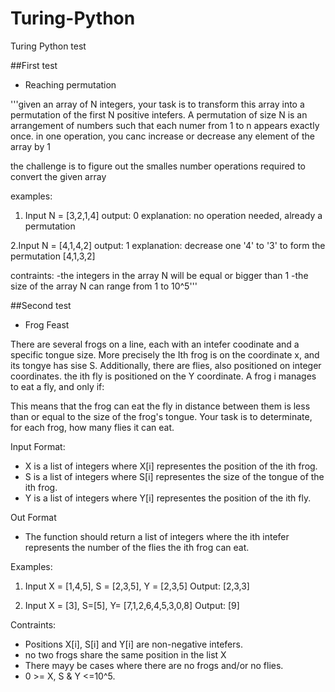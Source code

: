 # Turing-Python
Turing Python test

##First test

 * Reaching permutation

'''given an array of N integers, your task is to transform this array into a permutation of the first N positive intefers. A permutation of size N is an arrangement of numbers such that each numer from 1 to n appears exactly once.
in one operation, you canc increase or decrease any element of the array by 1

the challenge is to figure out the smalles number operations required to convert the given array

examples:

1. Input N = [3,2,1,4]
output: 0
explanation: no operation needed, already a permutation

2.Input N = [4,1,4,2]
output: 1
explanation: decrease one '4' to '3' to form the permutation [4,1,3,2]

contraints:
-the integers in the array N will be equal or bigger than 1
-the size of the array N can range from 1 to 10^5'''

##Second test

  * Frog Feast

There are several frogs on a line, each with an intefer coodinate and a specific tongue size. More precisely the Ith frog is on the
coordinate x, and its tongye has sise S.
Additionally, there are flies, also positioned on integer coordinates. the ith fly is positioned on the Y coordinate.
A frog i manages to eat a fly, and only if:

This means that the frog can eat the fly in distance between them is less than or equal to the size of the frog's tongue. Your task
is to determinate, for each frog, how many flies it can eat.

Input Format:
- X is a list of integers where X[i] representes the position of the ith frog.
- S is a list of integers where S[i] representes the size of the tongue of the ith frog.
- Y is a list of integers where Y[i] representes the position of the ith fly.

Out Format
- The function should return a list of integers where the ith intefer represents the number of the flies the ith frog can eat.

Examples: 
1. Input X = [1,4,5], S = [2,3,5], Y = [2,3,5]
Output: [2,3,3]

2. Input X = [3], S=[5], Y= [7,1,2,6,4,5,3,0,8]
Output: [9]

Contraints:
- Positions X[i], S[i] and Y[i] are non-negative intefers.
- no two frogs share the same position in the list X
- There mayy be cases where there are no frogs and/or no flies.
- 0 >= X, S & Y <=10^5.
 

